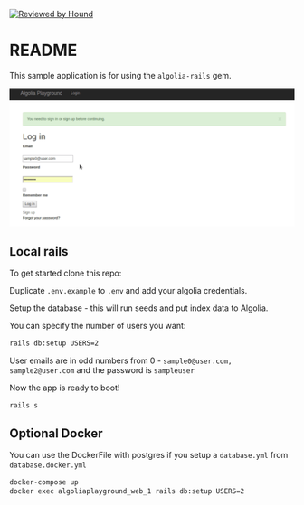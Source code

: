 [![Reviewed by Hound](https://img.shields.io/badge/Reviewed_by-Hound-8E64B0.svg)](https://houndci.com)

# README

This sample application is for using the `algolia-rails` gem.

![](algolia_playground.gif)

## Local rails

To get started clone this repo:

Duplicate `.env.example` to `.env` and add your algolia credentials.

Setup the database - this will run seeds and put index data to Algolia.

You can specify the number of users you want:

```bash
rails db:setup USERS=2
```

User emails are in odd numbers from 0 - `sample0@user.com, sample2@user.com` and the password is `sampleuser`

Now the app is ready to boot!

```
rails s
```

## Optional Docker

You can use the DockerFile with postgres if you setup a `database.yml` from `database.docker.yml`

```
docker-compose up
docker exec algoliaplayground_web_1 rails db:setup USERS=2
```